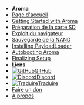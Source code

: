 - **Aroma**
- [Page d'accueil](../introduction)
- [Getting Started with Aroma](getting-started)
- [Préparation de la carte SD](sd-preparation)
- [Exploit du navigateur](browser-exploit)
- [Sauvegarde de la NAND](nand-backup)
- [Installing PayloadLoader](installing-payloadloader)
- [Autobooting Aroma](autobooting)
- [Finalizing Setup](finalizing-setup)
- **Liens**
- [![GitHub](https://icongr.am/simple/github.svg?color=808080&size=16)GitHub](https://github.com/hacks-guide/Guide-WiiU)
- [![Discord](https://icongr.am/simple/discord.svg?colored&size=16)Discord](https://discord.gg/C29hYvh)
- [![Traduire](https://icongr.am/material/translate.svg?color=808080&size=16)Traduire](https://hacks-guide.crowdin.com/u/projects/10)
- [Faire un don](../donations)
- [À propos](../about)
